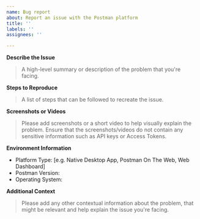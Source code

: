 ```yaml
---
name: Bug report
about: Report an issue with the Postman platform
title: ''
labels: ''
assignees: ''

---
```


<!--
Please read through the [guidelines](https://github.com/postmanlabs/postman-app-support#guidelines-for-reporting-issues) before creating a new issue.
Provide as much information as you can as this will give us the best possible chance to quickly get to the root of the problem.
-->

**Describe the Issue**

> A high-level summary or description of the problem that you're facing.

**Steps to Reproduce**

> A list of steps that can be followed to recreate the issue.


**Screenshots or Videos**

> Please add screenshots or a short video to help visually explain the problem. 
> Ensure that the screenshots/videos do not contain any sensitive information such as API keys or Access Tokens. 


**Environment Information**

 - Platform Type: [e.g. Native Desktop App, Postman On The Web, Web Dashboard]
 - Postman Version:
 - Operating System:

**Additional Context**

> Please add any other contextual information about the problem, that might be relevant and help explain the issue you're facing.
